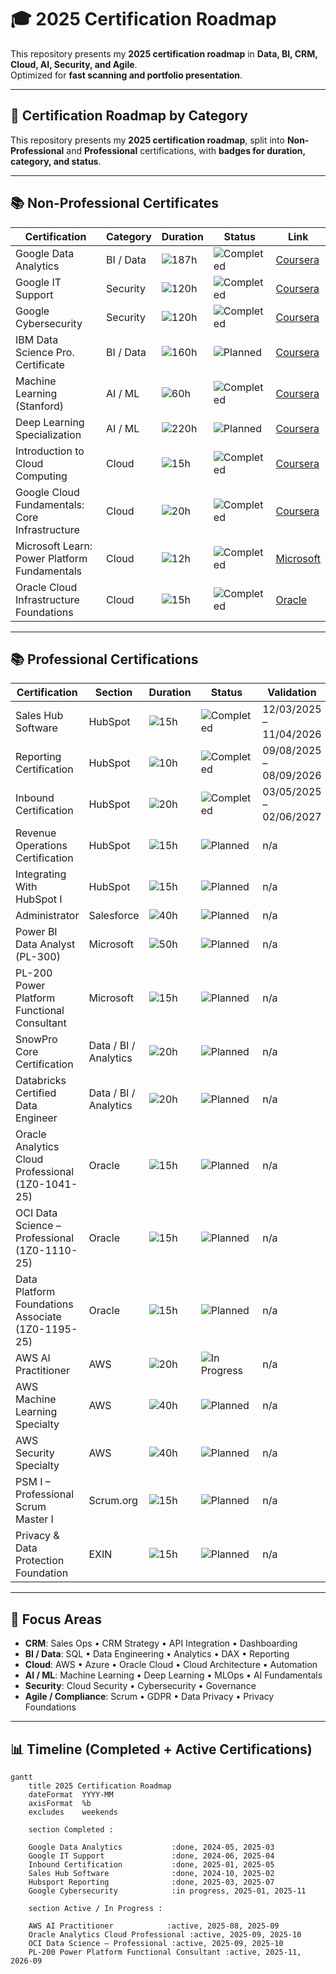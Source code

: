 # 🎓 2025 Certification Roadmap

This repository presents my **2025 certification roadmap** in **Data, BI, CRM, Cloud, AI, Security, and Agile**.  
Optimized for **fast scanning and portfolio presentation**.

---

## 📅 Certification Roadmap by Category

This repository presents my **2025 certification roadmap**, split into **Non-Professional** and **Professional** certifications, with **badges for duration, category, and status**.

---

## 📚 Non-Professional Certificates

| Certification | Category | Duration | Status | Link |
|---------------|---------|---------|--------|------|
| Google Data Analytics | BI / Data | ![187h](https://img.shields.io/badge/≈187h-3498db?style=for-the-badge) | ![Completed](https://img.shields.io/badge/Completed-1abc9c?style=for-the-badge) | [Coursera](https://www.coursera.org/professional-certificates/google-data-analytics) |
| Google IT Support | Security | ![120h](https://img.shields.io/badge/≈120h-e74c3c?style=for-the-badge) | ![Completed](https://img.shields.io/badge/Completed-1abc9c?style=for-the-badge) | [Coursera](https://www.coursera.org/professional-certificates/google-it-support) |
| Google Cybersecurity | Security | ![120h](https://img.shields.io/badge/≈120h-e74c3c?style=for-the-badge) | ![Completed](https://img.shields.io/badge/Completed-1abc9c?style=for-the-badge) | [Coursera](https://www.coursera.org/professional-certificates/google-cybersecurity) |
| IBM Data Science Pro. Certificate | BI / Data | ![160h](https://img.shields.io/badge/≈160h-3498db?style=for-the-badge) | ![Planned](https://img.shields.io/badge/Planned-f39c12?style=for-the-badge) | [Coursera](https://www.coursera.org/professional-certificates/ibm-data-science) |
| Machine Learning (Stanford) | AI / ML | ![60h](https://img.shields.io/badge/≈60h-9b59b6?style=for-the-badge) | ![Completed](https://img.shields.io/badge/Completed-1abc9c?style=for-the-badge) | [Coursera](https://www.coursera.org/learn/machine-learning) |
| Deep Learning Specialization | AI / ML | ![220h](https://img.shields.io/badge/≈220h-9b59b6?style=for-the-badge) | ![Planned](https://img.shields.io/badge/Planned-f39c12?style=for-the-badge) | [Coursera](https://www.coursera.org/specializations/deep-learning) |
| Introduction to Cloud Computing | Cloud | ![15h](https://img.shields.io/badge/≈15h-f39c12?style=for-the-badge) | ![Completed](https://img.shields.io/badge/Completed-1abc9c?style=for-the-badge) | [Coursera](https://www.coursera.org/learn/introduction-to-cloud) |
| Google Cloud Fundamentals: Core Infrastructure | Cloud | ![20h](https://img.shields.io/badge/≈20h-f39c12?style=for-the-badge) | ![Completed](https://img.shields.io/badge/Completed-1abc9c?style=for-the-badge) | [Coursera](https://www.coursera.org/learn/gcp-fundamentals) |
| Microsoft Learn: Power Platform Fundamentals | Cloud | ![12h](https://img.shields.io/badge/≈12h-f39c12?style=for-the-badge) | ![Completed](https://img.shields.io/badge/Completed-1abc9c?style=for-the-badge) | [Microsoft](https://learn.microsoft.com/en-us/certifications/power-platform-fundamentals/) |
| Oracle Cloud Infrastructure Foundations | Cloud | ![15h](https://img.shields.io/badge/≈15h-f39c12?style=for-the-badge) | ![Completed](https://img.shields.io/badge/Completed-1abc9c?style=for-the-badge) | [Oracle](https://learn.oracle.com/ols/home) |

---

## 📚 Professional Certifications


| Certification | Section | Duration | Status | Validation | Link |
|---------------|---------|---------|--------|-----------|------|
| Sales Hub Software | HubSpot | ![15h](https://img.shields.io/badge/≈15h-1abc9c?style=for-the-badge) | ![Completed](https://img.shields.io/badge/Completed-1abc9c?style=for-the-badge) | 12/03/2025 – 11/04/2026 | [HubSpot](https://academy.hubspot.com/) |
| Reporting Certification | HubSpot | ![10h](https://img.shields.io/badge/≈10h-1abc9c?style=for-the-badge) | ![Completed](https://img.shields.io/badge/Completed-1abc9c?style=for-the-badge) | 09/08/2025 – 08/09/2026 | [HubSpot](https://academy.hubspot.com/) |
| Inbound Certification | HubSpot | ![20h](https://img.shields.io/badge/≈20h-1abc9c?style=for-the-badge) | ![Completed](https://img.shields.io/badge/Completed-1abc9c?style=for-the-badge) | 03/05/2025 – 02/06/2027 | [HubSpot](https://academy.hubspot.com/) |
| Revenue Operations Certification | HubSpot | ![15h](https://img.shields.io/badge/≈15h-1abc9c?style=for-the-badge) | ![Planned](https://img.shields.io/badge/Planned-f39c12?style=for-the-badge) | n/a | [HubSpot](https://academy.hubspot.com/) |
| Integrating With HubSpot I | HubSpot | ![15h](https://img.shields.io/badge/≈15h-1abc9c?style=for-the-badge) | ![Planned](https://img.shields.io/badge/Planned-f39c12?style=for-the-badge) | n/a | [HubSpot](https://academy.hubspot.com/) |
| Administrator | Salesforce | ![40h](https://img.shields.io/badge/≈40h-1abc9c?style=for-the-badge) | ![Planned](https://img.shields.io/badge/Planned-f39c12?style=for-the-badge) | n/a | [Salesforce](https://trailhead.salesforce.com/) |
| Power BI Data Analyst (PL-300) | Microsoft | ![50h](https://img.shields.io/badge/≈50h-3498db?style=for-the-badge) | ![Planned](https://img.shields.io/badge/Planned-f39c12?style=for-the-badge) | n/a | [Microsoft](https://learn.microsoft.com/en-us/certifications/power-bi-data-analyst/) |
| PL-200 Power Platform Functional Consultant | Microsoft | ![15h](https://img.shields.io/badge/≈15h-3498db?style=for-the-badge) | ![Planned](https://img.shields.io/badge/Planned-f39c12?style=for-the-badge) | n/a | [Microsoft](https://learn.microsoft.com/en-us/certifications/power-platform-functional-consultant/) |
| SnowPro Core Certification | Data / BI / Analytics | ![20h](https://img.shields.io/badge/≈20h-3498db?style=for-the-badge) | ![Planned](https://img.shields.io/badge/Planned-f39c12?style=for-the-badge) | n/a | [Snowflake](https://www.snowflake.com/certifications/) |
| Databricks Certified Data Engineer | Data / BI / Analytics | ![20h](https://img.shields.io/badge/≈20h-3498db?style=for-the-badge) | ![Planned](https://img.shields.io/badge/Planned-f39c12?style=for-the-badge) | n/a | [Databricks](https://databricks.com/learn/certification) |
| Oracle Analytics Cloud Professional (1Z0-1041-25) | Oracle | ![15h](https://img.shields.io/badge/≈15h-f39c12?style=for-the-badge) | ![Planned](https://img.shields.io/badge/Planned-f39c12?style=for-the-badge) | n/a | [Oracle](https://education.oracle.com/) |
| OCI Data Science – Professional (1Z0-1110-25) | Oracle | ![15h](https://img.shields.io/badge/≈15h-f39c12?style=for-the-badge) | ![Planned](https://img.shields.io/badge/Planned-f39c12?style=for-the-badge) | n/a | [Oracle](https://education.oracle.com/) |
| Data Platform Foundations Associate (1Z0-1195-25) | Oracle | ![15h](https://img.shields.io/badge/≈15h-f39c12?style=for-the-badge) | ![Planned](https://img.shields.io/badge/Planned-f39c12?style=for-the-badge) | n/a | [Oracle](https://education.oracle.com/) |
| AWS AI Practitioner | AWS | ![20h](https://img.shields.io/badge/≈20h-9b59b6?style=for-the-badge) | ![In Progress](https://img.shields.io/badge/In%20Progress-e67e22?style=for-the-badge) | n/a | [AWS](https://aws.amazon.com/certification/certified-ai/) |
| AWS Machine Learning Specialty | AWS | ![40h](https://img.shields.io/badge/≈40h-9b59b6?style=for-the-badge) | ![Planned](https://img.shields.io/badge/Planned-f39c12?style=for-the-badge) | n/a | [AWS](https://aws.amazon.com/certification/certified-ml-specialty/) |
| AWS Security Specialty | AWS | ![40h](https://img.shields.io/badge/≈40h-e74c3c?style=for-the-badge) | ![Planned](https://img.shields.io/badge/Planned-f39c12?style=for-the-badge) | n/a | [AWS](https://aws.amazon.com/certification/certified-security-specialty/) |
| PSM I – Professional Scrum Master I | Scrum.org | ![15h](https://img.shields.io/badge/≈15h-95a5a6?style=for-the-badge) | ![Planned](https://img.shields.io/badge/Planned-f39c12?style=for-the-badge) | n/a | [Scrum.org](https://www.scrum.org/) |
| Privacy & Data Protection Foundation | EXIN | ![15h](https://img.shields.io/badge/≈15h-95a5a6?style=for-the-badge) | ![Planned](https://img.shields.io/badge/Planned-f39c12?style=for-the-badge) | n/a | [EXIN](https://www.exin.com/certifications/privacy-data-protection-foundation/) |




---

## 🎯 Focus Areas

- **CRM**: Sales Ops • CRM Strategy • API Integration • Dashboarding  
- **BI / Data**: SQL • Data Engineering • Analytics • DAX • Reporting  
- **Cloud**: AWS • Azure • Oracle Cloud • Cloud Architecture • Automation  
- **AI / ML**: Machine Learning • Deep Learning • MLOps • AI Fundamentals  
- **Security**: Cloud Security • Cybersecurity • Governance  
- **Agile / Compliance**: Scrum • GDPR • Data Privacy • Privacy Foundations  


---

## 📊 Timeline (Completed + Active Certifications)

```mermaid
gantt
    title 2025 Certification Roadmap
    dateFormat  YYYY-MM
    axisFormat  %b
    excludes    weekends

    section Completed :

    Google Data Analytics           :done, 2024-05, 2025-03
    Google IT Support               :done, 2024-06, 2025-04
    Inbound Certification           :done, 2025-01, 2025-05
    Sales Hub Software              :done, 2024-10, 2025-02
    Hubsport Reporting              :done, 2025-03, 2025-07
    Google Cybersecurity            :in progress, 2025-01, 2025-11

    section Active / In Progress :

    AWS AI Practitioner            :active, 2025-08, 2025-09
    Oracle Analytics Cloud Professional :active, 2025-09, 2025-10
    OCI Data Science – Professional :active, 2025-09, 2025-10
    PL-200 Power Platform Functional Consultant :active, 2025-11, 2026-09
